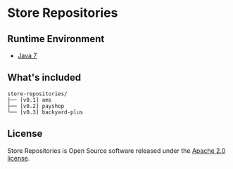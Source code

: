# Store Repositories

## Runtime Environment
- [Java 7](http://www.oracle.com/technetwork/java/javase/downloads/jdk7-downloads-1880260.html)

## What's included
```
store-repositories/
├── [v0.1] ams
├── [v0.2] payshop
└── [v0.3] backyard-plus
```

## License
Store Repositories is Open Source software released under the [Apache 2.0 license](http://www.apache.org/licenses/LICENSE-2.0.html).